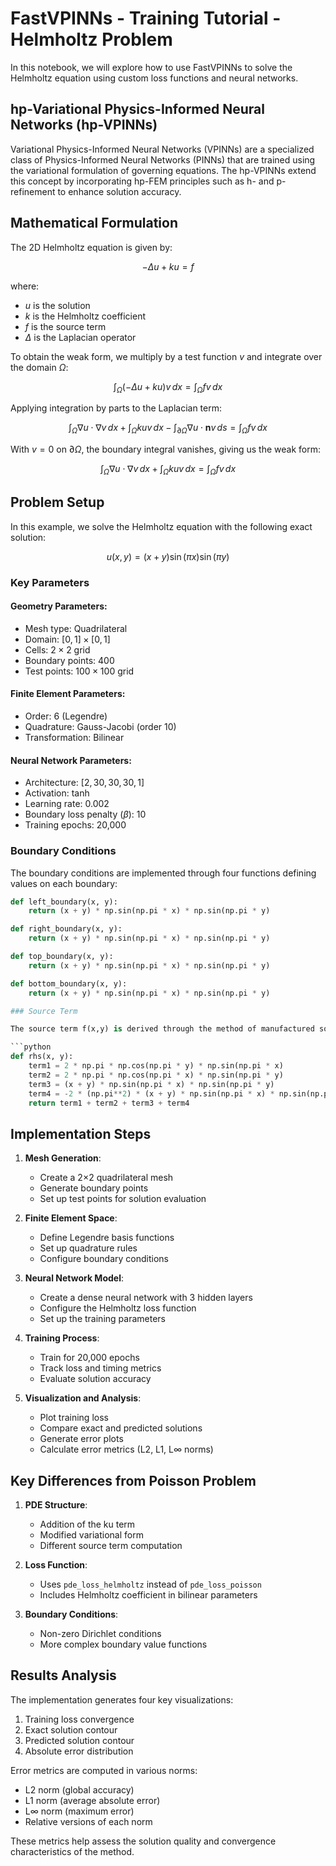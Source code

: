 # FastVPINNs - Training Tutorial - Helmholtz Problem

In this notebook, we will explore how to use FastVPINNs to solve the Helmholtz equation using custom loss functions and neural networks.

## hp-Variational Physics-Informed Neural Networks (hp-VPINNs)

Variational Physics-Informed Neural Networks (VPINNs) are a specialized class of Physics-Informed Neural Networks (PINNs) that are trained using the variational formulation of governing equations. The hp-VPINNs extend this concept by incorporating hp-FEM principles such as h- and p-refinement to enhance solution accuracy.

## Mathematical Formulation

The 2D Helmholtz equation is given by:

$$
-\Delta u + ku = f
$$

where:
- $u$ is the solution
- $k$ is the Helmholtz coefficient
- $f$ is the source term
- $\Delta$ is the Laplacian operator

To obtain the weak form, we multiply by a test function $v$ and integrate over the domain $\Omega$:

$$
\int_{\Omega} (-\Delta u + ku)v \, dx = \int_{\Omega} f v \, dx
$$

Applying integration by parts to the Laplacian term:

$$
\int_{\Omega} \nabla u \cdot \nabla v \, dx + \int_{\Omega} kuv \, dx - \int_{\partial \Omega} \nabla u \cdot \mathbf{n} v \, ds = \int_{\Omega} f v \, dx
$$

With $v = 0$ on $\partial \Omega$, the boundary integral vanishes, giving us the weak form:

$$
\int_{\Omega} \nabla u \cdot \nabla v \, dx + \int_{\Omega} kuv \, dx = \int_{\Omega} f v \, dx
$$

## Problem Setup

In this example, we solve the Helmholtz equation with the following exact solution:

$$
u(x,y) = (x + y)\sin(\pi x)\sin(\pi y)
$$

### Key Parameters

#### Geometry Parameters:
- Mesh type: Quadrilateral
- Domain: $[0,1] \times [0,1]$
- Cells: $2\times2$ grid
- Boundary points: 400
- Test points: $100\times100$ grid

#### Finite Element Parameters:
- Order: 6 (Legendre)
- Quadrature: Gauss-Jacobi (order 10)
- Transformation: Bilinear

#### Neural Network Parameters:
- Architecture: $[2, 30, 30, 30, 1]$
- Activation: $\tanh$
- Learning rate: 0.002
- Boundary loss penalty ($\beta$): 10
- Training epochs: 20,000

### Boundary Conditions

The boundary conditions are implemented through four functions defining values on each boundary:

```python
def left_boundary(x, y):
    return (x + y) * np.sin(np.pi * x) * np.sin(np.pi * y)

def right_boundary(x, y):
    return (x + y) * np.sin(np.pi * x) * np.sin(np.pi * y)

def top_boundary(x, y):
    return (x + y) * np.sin(np.pi * x) * np.sin(np.pi * y)

def bottom_boundary(x, y):
    return (x + y) * np.sin(np.pi * x) * np.sin(np.pi * y)

### Source Term

The source term f(x,y) is derived through the method of manufactured solutions:

```python
def rhs(x, y):
    term1 = 2 * np.pi * np.cos(np.pi * y) * np.sin(np.pi * x)
    term2 = 2 * np.pi * np.cos(np.pi * x) * np.sin(np.pi * y)
    term3 = (x + y) * np.sin(np.pi * x) * np.sin(np.pi * y)
    term4 = -2 * (np.pi**2) * (x + y) * np.sin(np.pi * x) * np.sin(np.pi * y)
    return term1 + term2 + term3 + term4
```

## Implementation Steps

1. **Mesh Generation**:
   - Create a 2×2 quadrilateral mesh
   - Generate boundary points
   - Set up test points for solution evaluation

2. **Finite Element Space**:
   - Define Legendre basis functions
   - Set up quadrature rules
   - Configure boundary conditions

3. **Neural Network Model**:
   - Create a dense neural network with 3 hidden layers
   - Configure the Helmholtz loss function
   - Set up the training parameters

4. **Training Process**:
   - Train for 20,000 epochs
   - Track loss and timing metrics
   - Evaluate solution accuracy

5. **Visualization and Analysis**:
   - Plot training loss
   - Compare exact and predicted solutions
   - Generate error plots
   - Calculate error metrics (L2, L1, L∞ norms)

## Key Differences from Poisson Problem

1. **PDE Structure**:
   - Addition of the ku term
   - Modified variational form
   - Different source term computation

2. **Loss Function**:
   - Uses `pde_loss_helmholtz` instead of `pde_loss_poisson`
   - Includes Helmholtz coefficient in bilinear parameters

3. **Boundary Conditions**:
   - Non-zero Dirichlet conditions
   - More complex boundary value functions

## Results Analysis

The implementation generates four key visualizations:
1. Training loss convergence
2. Exact solution contour
3. Predicted solution contour
4. Absolute error distribution

Error metrics are computed in various norms:
- L2 norm (global accuracy)
- L1 norm (average absolute error)
- L∞ norm (maximum error)
- Relative versions of each norm

These metrics help assess the solution quality and convergence characteristics of the method.